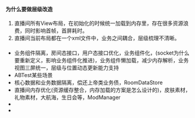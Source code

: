 #### 为什么要做层级改造
1. 直播间所有View布局，在初始化的时候统一加载到内存里，存在很多资源浪费，同时影响首帧，首屏耗时。
2. 直播间当前布局都在一个xml文件中，业务之间耦合，层级梳理不清晰。


#### 
* 业务组件隔离，房间态接口，用户态接口优化，业务组件化，(socket为什么要重新定义，影响业务组件化推进)，业务组件懒加载，减少内存解析，业务视图三屏统一，层级与位置动态更新能力支持
* ABTest某些场景
* 核心数据和业务数据隔离，偿还上帝类业务债，RoomDataStore
* 直播间内存优化(资源缓存整合，内存加载的方案是怎么设计的)，皮肤素材，礼物素材，大航海，生日会等，ModManager
* 
* 